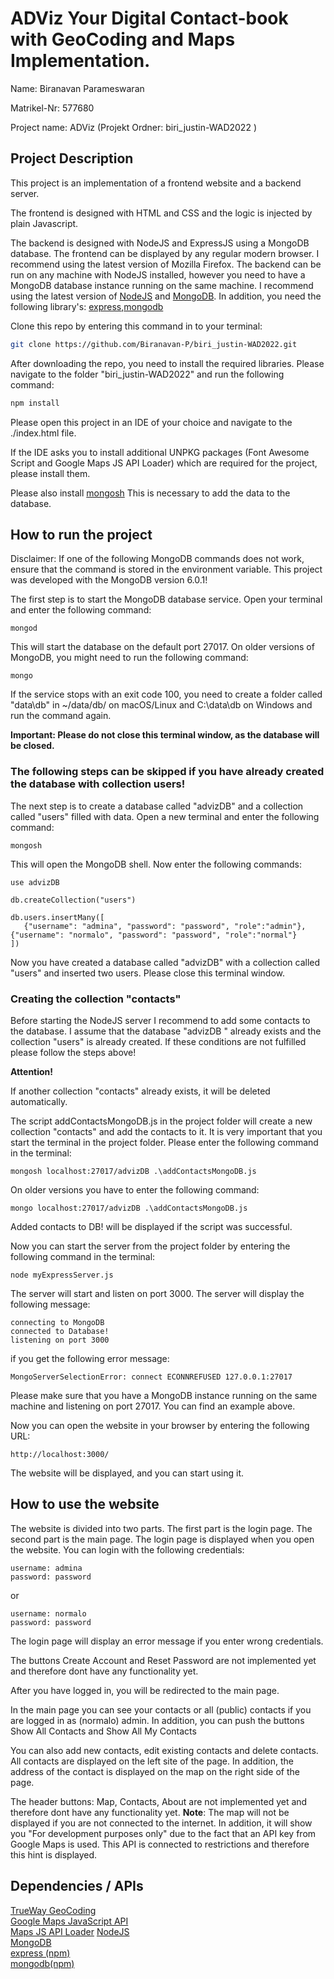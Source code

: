 # ADViz Your Digital Contact-book with GeoCoding and Maps Implementation.



Name: Biranavan Parameswaran

Matrikel-Nr: 577680

Project name: ADViz (Projekt Ordner: biri_justin-WAD2022 )

## Project Description
This project is an implementation of a frontend website and a backend server.

The frontend is designed with HTML and CSS and the logic is injected by plain Javascript.

The backend is designed with NodeJS and ExpressJS using a MongoDB database.
The frontend can be displayed by any regular modern browser. 
I recommend using the latest version of Mozilla Firefox.
The backend can be run on any machine with NodeJS installed, however you need to have a MongoDB database instance running on the same machine. 
I recommend using the latest version of [NodeJS](https://nodejs.org/en/) and [MongoDB](https://www.mongodb.com/try/download/community).
In addition, you need the following library's: [express](https://expressjs.com/),[mongodb](https://www.npmjs.com/package/mongodb)

Clone this repo by entering this command in to your terminal: 
```bash
git clone https://github.com/Biranavan-P/biri_justin-WAD2022.git
```

After downloading the repo, you need to install the required libraries. 
Please navigate to the folder "biri_justin-WAD2022" and run the following command:
```bash
npm install
```

Please open this project in an IDE of your choice and navigate to the ./index.html file.

If the IDE asks you to install additional UNPKG packages (Font Awesome Script and Google Maps JS API Loader) which are required for the project, please install them.



Please also install [mongosh](https://www.mongodb.com/docs/mongodb-shell/install/#std-label-mdb-shell-install)
This is necessary to add the data to the database.
## How to run the project
Disclaimer: If one of the following MongoDB commands does not work, ensure that the command is stored in the environment variable. This project was developed with the MongoDB version 6.0.1!


The first step is to start the MongoDB database service. Open your terminal and enter the following command:
```
mongod
```
This will start the database on the default port 27017.
On older versions of MongoDB, you might need to run the following command:
```
mongo
```

If the service stops with an exit code 100, you need to create a folder called "data\db" in ~/data/db/ on macOS/Linux and C:\data\db on Windows and run the command again.

**Important: Please do not close this terminal window, as the database will be closed.**

### The following steps can be skipped if you have already created the database with collection users!
The next step is to create a database called "advizDB" and a collection called "users" filled with data.
Open a new terminal and enter the following command:
```
mongosh
```
This will open the MongoDB shell.
Now enter the following commands:
```
use advizDB
```

```
db.createCollection("users")
```

```
db.users.insertMany([
   {"username": "admina", "password": "password", "role":"admin"},
{"username": "normalo", "password": "password", "role":"normal"}
])

```
Now you have created a database called "advizDB" with a collection called "users" and inserted two users. Please close this terminal window.

### Creating the collection "contacts"

Before starting the NodeJS server I recommend to add some contacts to the database.
I assume that the database "advizDB " already exists and the collection "users" is already created. If these conditions are not fulfilled please follow the steps above!


**Attention!**

If another collection "contacts" already exists, it will be deleted automatically. 

The script addContactsMongoDB.js in the project folder will create a new collection "contacts" and add the contacts to it.
It is very important that you start the terminal in the project folder.
Please enter the following command in the terminal:

```
mongosh localhost:27017/advizDB .\addContactsMongoDB.js
```
On older versions you have to enter the following command:
```
mongo localhost:27017/advizDB .\addContactsMongoDB.js
```

Added contacts to DB! will be displayed if the script was successful.



Now you can start the server from the project folder by entering the following command in the terminal:
```
node myExpressServer.js
```
The server will start and listen on port 3000. The server will display the following message:
```
connecting to MongoDB
connected to Database!
listening on port 3000
```

if you get the following error message:
```
MongoServerSelectionError: connect ECONNREFUSED 127.0.0.1:27017
```
Please make sure that you have a MongoDB instance running on the same machine and listening on port 27017. You can find an example above.

Now you can open the website in your browser by entering the following URL:
```
http://localhost:3000/
```
The website will be displayed, and you can start using it.


## How to use the website
The website is divided into two parts. The first part is the login page. The second part is the main page.
The login page is displayed when you open the website. You can login with the following credentials:
```
username: admina
password: password
```
or
```
username: normalo
password: password
```
The login page will display an error message if you enter wrong credentials.

The buttons Create Account and Reset Password are not implemented yet and therefore dont have any functionality yet.

After you have logged in, you will be redirected to the main page.

In the main page you can see your contacts or all (public) contacts  if you are logged in as (normalo) admin. In addition, you can push the buttons Show All Contacts and Show All My Contacts

You can also add new contacts, edit existing contacts and delete contacts.
All contacts are displayed on the left site of the page. In addition, the address of the contact is displayed on the map on the right side of the page.


The header buttons: Map, Contacts, About are not implemented yet and therefore dont have any functionality yet.
**Note**: The map will not be displayed if you are not connected to the internet. In addition, it will show you "For development purposes only" due to the fact that an API key from Google Maps is used. This API is connected to restrictions and therefore this hint is displayed.

## Dependencies / APIs

[TrueWay GeoCoding](https://rapidapi.com/trueway/api/trueway-geocoding/) \
[Google Maps JavaScript API](https://developers.google.com/maps/documentation/javascript/overview) \
[Maps JS API Loader](https://www.npmjs.com/package/@googlemaps/js-api-loader)
[NodeJS](https://nodejs.org/en/) \
[MongoDB](https://www.mongodb.com/try/download/community)\
[express (npm)](https://expressjs.com/)\
[mongodb(npm)](https://www.npmjs.com/package/mongodb)
